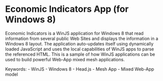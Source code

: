 Economic Indicators App (for Windows 8)
=======================================

Economic Indicators is a WinJS application for Windows 8 that read information from several public Web Sites and displays the information in a Windows 8 layout.
The application auto-updates itself using dynamically loaded JavaScript and uses the local capabilities of WinJS apps to parse the referenced HTML.
This is a sample of how WinJS applications can be used to build powerful Web-App mixed mesh applications.

Keywords: 
	- WinJS
	- Windows 8
	- Head.js 
	- Mesh App
	- Mixed Web-App model